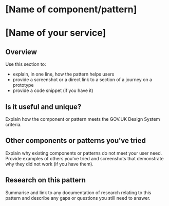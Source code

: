 # [Name of component/pattern]
# [Name of your service]

## Overview
Use this section to:
* explain, in one line, how the pattern helps users
* provide a screenshot or a direct link to a section of a journey on a prototype
* provide a code snippet (if you have it)
## Is it useful and unique?
Explain how the component or pattern meets the GOV.UK Design System criteria.
## Other components or patterns you've tried
Explain why existing components or patterns do not meet your user need. Provide examples of others you’ve tried and screenshots that demonstrate why they did not work (if you have them). 
## Research on this pattern
Summarise and link to any documentation of research relating to this pattern and describe any gaps or questions you still need to answer.
